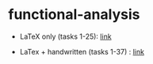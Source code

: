 # functional-analysis

* LaTeX only (tasks 1-25): [link](src/main.pdf) 

* LaTex + handwritten (tasks 1-37) : [link](main-merged.pdf)
